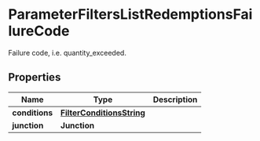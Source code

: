 

# ParameterFiltersListRedemptionsFailureCode

Failure code, i.e. quantity_exceeded.

## Properties

| Name | Type | Description |
|------------ | ------------- | ------------- |
|**conditions** | [**FilterConditionsString**](FilterConditionsString.md) |  |
|**junction** | **Junction** |  |



